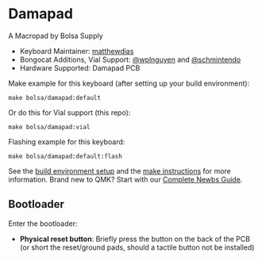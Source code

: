 # Damapad

A Macropad by Bolsa Supply

-   Keyboard Maintainer: [matthewdias](https://github.com/matthewdias)
-   Bongocat Additions, Vial Support: [@wplnguyen](https://github.com/wplnguyen) and [@schmintendo](https://github.com/schmintendo)
-   Hardware Supported: Damapad PCB

Make example for this keyboard (after setting up your build environment):

    make bolsa/damapad:default
    
 Or do this for Vial support (this repo):
    
    make bolsa/damapad:vial

Flashing example for this keyboard:

    make bolsa/damapad:default:flash

See the [build environment setup](https://docs.qmk.fm/#/getting_started_build_tools) and the [make instructions](https://docs.qmk.fm/#/getting_started_make_guide) for more information. Brand new to QMK? Start with our [Complete Newbs Guide](https://docs.qmk.fm/#/newbs).

## Bootloader

Enter the bootloader:

-   **Physical reset button**: Briefly press the button on the back of the PCB (or short the reset/ground pads, should a tactile button not be installed)
